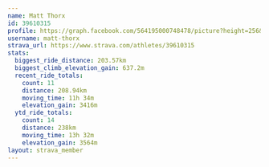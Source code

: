 ```yaml
---
name: Matt Thorx
id: 39610315
profile: https://graph.facebook.com/564195000748478/picture?height=256&width=256
username: matt-thorx
strava_url: https://www.strava.com/athletes/39610315
stats:
  biggest_ride_distance: 203.57km
  biggest_climb_elevation_gain: 637.2m
  recent_ride_totals:
    count: 11
    distance: 208.94km
    moving_time: 11h 34m
    elevation_gain: 3416m
  ytd_ride_totals:
    count: 14
    distance: 238km
    moving_time: 13h 32m
    elevation_gain: 3564m
layout: strava_member
--- 
```

